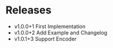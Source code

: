 # Releases

- v1.0.0+1 First Implementation
- v1.0.0+2 Add Example and Changelog
- v1.0.1+3 Support Encoder
